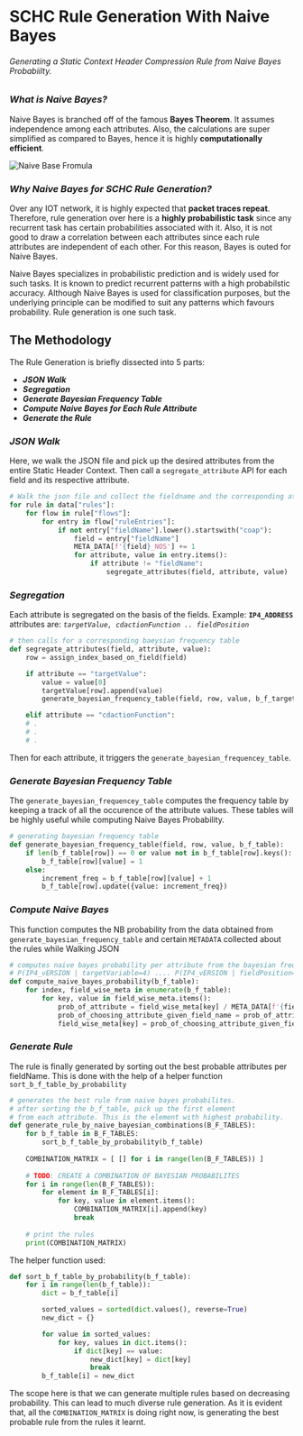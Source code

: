 # SCHC Rule Generation With Naive Bayes
###### Generating a Static Context Header Compression Rule from Naive Bayes Probabiilty.

### *What is Naive Bayes?*
Naive Bayes is branched off of the famous **Bayes Theorem**. It assumes independence among each attributes. Also, the calculations are super simplified as compared to Bayes, hence it is highly **computationally efficient**.

![Naive Base Fromula](https://i.imgur.com/3cl5oDz.png)

### *Why Naive Bayes for SCHC Rule Generation?*
Over any IOT network, it is highly expected that **packet traces repeat**. Therefore, rule generation over here is a **highly probabilistic task** since any recurrent task has certain probabilities associated with it. Also, it is not good to draw a correlation between each attributes since each rule attributes are independent of each other. For this reason, Bayes is outed for Naive Bayes. 

Naive Bayes specializes in probabilistic prediction and is widely used for such tasks. It is known to predict recurrent patterns with a high probabilstic accuracy. Although Naive Bayes is used for classification purposes, but the underlying principle can be modified to suit any patterns which favours probability. Rule generation is one such task.

## The Methodology
The Rule Generation is briefly dissected into 5 parts:
- **_JSON Walk_**
- **_Segregation_**
- **_Generate Bayesian Frequency Table_**
- **_Compute Naive Bayes for Each Rule Attribute_**
- **_Generate the Rule_**

### *JSON Walk*
Here, we walk the JSON file and pick up the desired attributes from the entire Static Header Context. Then call a `segregate_attribute` API for each field and its respective attribute.

```python
# Walk the json file and collect the fieldname and the corresponding attributes
for rule in data["rules"]:
    for flow in rule["flows"]:
        for entry in flow["ruleEntries"]:
            if not entry["fieldName"].lower().startswith("coap"):
                field = entry["fieldName"]
                META_DATA[f'{field}_NOS'] += 1
                for attribute, value in entry.items():
                    if attribute != "fieldName":
                        segregate_attributes(field, attribute, value)
```

### *Segregation*
Each attribute is segregated on the basis of the fields. Example: **`IP4_ADDRESS`** attributes are: *`targetValue, cdactionFunction .. fieldPosition`*

```python
# then calls for a corresponding baeysian frequency table
def segregate_attributes(field, attribute, value):
    row = assign_index_based_on_field(field)

    if attribute == "targetValue":
        value = value[0]
        targetValue[row].append(value)
        generate_bayesian_frequency_table(field, row, value, b_f_targetValue)

    elif attribute == "cdactionFunction":
    # .
    # .
    # .
```
Then for each attribute, it triggers the `generate_bayesian_frequencey_table`.

### *Generate Bayesian Frequency Table*
The `generate_bayesian_frequencey_table` computes the frequency table by keeping a track of all the occurence of the attribute values. These tables will be highly useful while computing Naive Bayes Probability.

```python
# generating bayesian frequency table
def generate_bayesian_frequency_table(field, row, value, b_f_table):
    if len(b_f_table[row]) == 0 or value not in b_f_table[row].keys():
        b_f_table[row][value] = 1
    else:
        increment_freq = b_f_table[row][value] + 1
        b_f_table[row].update({value: increment_freq})
```

### *Compute Naive Bayes*
This function computes the NB probability from the data obtained from `generate_bayesian_frequency_table` and certain `METADATA` collected about the rules while Walking JSON

```python
# computes naive bayes probability per attribute from the bayesian freq table
# P(IP4_vERSION | targetVariable=4) .... P(IP4_vERSION | fieldPosition=1)
def compute_naive_bayes_probability(b_f_table):
    for index, field_wise_meta in enumerate(b_f_table):
        for key, value in field_wise_meta.items():
            prob_of_attribute = field_wise_meta[key] / META_DATA[f'{fieldName[index]}_NOS']
            prob_of_choosing_attribute_given_field_name = prob_of_attribute * (1/len(fieldName))
            field_wise_meta[key] = prob_of_choosing_attribute_given_field_name
```

### *Generate Rule*
The rule is finally generated by sorting out the best probable attributes per fieldName. This is done with the help of a helper function `sort_b_f_table_by_probability`

```python
# generates the best rule from naive bayes probabilites.
# after sorting the b_f_table, pick up the first element
# from each attribute. This is the element with highest probability.
def generate_rule_by_naive_bayesian_combinations(B_F_TABLES):
    for b_f_table in B_F_TABLES:
        sort_b_f_table_by_probability(b_f_table)
    
    COMBINATION_MATRIX = [ [] for i in range(len(B_F_TABLES)) ]
    
    # TODO: CREATE A COMBINATION OF BAYESIAN PROBABILITES
    for i in range(len(B_F_TABLES)):
        for element in B_F_TABLES[i]:
            for key, value in element.items():
                COMBINATION_MATRIX[i].append(key)
                break
    
    # print the rules
    print(COMBINATION_MATRIX)
```

The helper function used:
```python
def sort_b_f_table_by_probability(b_f_table):
    for i in range(len(b_f_table)):
        dict = b_f_table[i]

        sorted_values = sorted(dict.values(), reverse=True)
        new_dict = {}

        for value in sorted_values:
            for key, values in dict.items():
                if dict[key] == value:
                    new_dict[key] = dict[key]
                    break
        b_f_table[i] = new_dict
```
The scope here is that we can generate multiple rules based on decreasing probability. This can lead to much diverse rule generation. As it is evident that, all the `COMBINATION_MATRIX` is doing right now, is generating the best probable rule from the rules it learnt.

